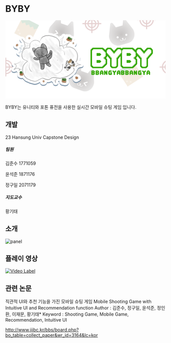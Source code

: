 # BYBY
![graphic](Image\graphic.png)

BYBY는 유니티와 포톤 퓨전을 사용한 실시간 모바일 슈팅 게임 입니다.



## 개발

 23 Hansung Univ Capstone Design



##### **팀원**

김준수 1771059

윤석준 1871176

정구일 2071179



##### **지도교수**

황기태



## 소개

![panel](Image\panel.jpg)



## 플레이 영상
[![Video Label](http://img.youtube.com/vi/FOmLGUQzekQ/0.jpg)](https://www.youtube.com/watch?v=FOmLGUQzekQ)



## 관련 논문

직관적 UI와 추천 기능을 가진 모바일 슈팅 게임
Mobile Shooting Game with Intuitive UI and Recommendation function
Author : 김준수, 정구일, 윤석준, 정인환, 이재문, 황기태*
Keyword : Shooting Game, Mobile Game, Recommendation, Intuitive UI

http://www.jiibc.kr/bbs/board.php?bo_table=collect_paper&wr_id=3164&lc=kor
